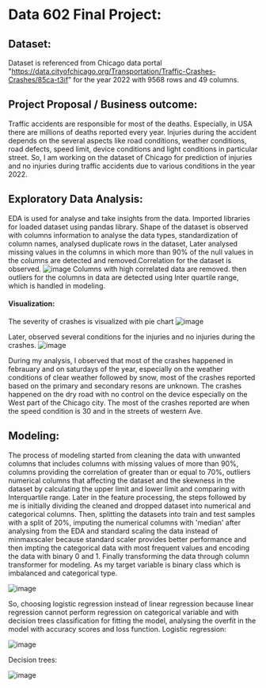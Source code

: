 # Data 602 Final Project:

## Dataset:
   Dataset is referenced from Chicago data portal "https://data.cityofchicago.org/Transportation/Traffic-Crashes-Crashes/85ca-t3if" for the year 2022 with 9568 rows and 49 columns.
   
## Project Proposal / Business outcome:
  Traffic accidents are responsible for most of the deaths. Especially, in USA there are millions of deaths reported every year. Injuries during the accident depends on the several aspects like road conditions, weather conditions, road defects, speed limit, device conditions and light conditions in particular street. So, I am working on the dataset of Chicago for prediction of injuries and no injuries during traffic accidents due to various conditions in the year 2022. 

## Exploratory Data Analysis:
  EDA is used for analyse and take insights from the data. Imported libraries for loaded dataset using pandas library. Shape of the dataset is observed with columns information to analyse the data types, standardization of column names, analysed duplicate rows in the dataset, Later analysed missing values in the columns in which more than 90% of the null values in the columns are detected and removed.Correlation for the dataset is observed.
  ![image](https://user-images.githubusercontent.com/95875120/163471568-d0099b7e-dc4d-41ab-85ba-0e126e3b66fd.png)
 Columns with high correlated data are removed. then outliers for the columns in data are detected using Inter quartile range, which is handled in modeling.
 #### Visualization:
 The severity of crashes is visualized with pie chart 
 ![image](https://user-images.githubusercontent.com/95875120/163472010-72ae9026-4b04-4e45-b75b-0978104152de.png)
 
Later, observed several conditions for the injuries and no injuries during the crashes.
![image](https://user-images.githubusercontent.com/95875120/163472130-bc87f370-08af-4256-b30b-c2b8a92309a1.png)

During my analysis, I observed that most of the crashes happened in febrauary and on saturdays of the year, especially on the weather conditions of clear weather followed by snow, most of the crashes reported based on the primary and secondary resons are unknown. The crashes happened on the dry road with no control on the device especially on the West part of the Chicago city. The most of the crashes reported are when the speed condition is 30 and in the streets of western Ave.


   
## Modeling:
The process of modeling started from cleaning the data with unwanted columns that includes columns with missing values of more than 90%, columns providing the correlation of greater than or equal to 70%, outliers numerical columns that affecting the dataset and the skewness in the dataset by calculating the upper limit and lower limit and comparing with Interquartile range. Later in the feature processing, the steps followed by me is initially dividing the cleaned and dropped dataset into numerical and categorical columns. Then, splitting the datasets into train and test samples with a split of 20%, imputing the numerical columns with 'median' after analysing from the EDA and standard scaling the data instead of minmaxscaler because standard scaler provides better performance and then impting the categorical data with most frequent values and encoding the data with binary 0 and 1. Finally transforming the data through column transformer for modeling. As my target variable is binary class which is imbalanced and categorical type. 

![image](https://user-images.githubusercontent.com/95875120/167613722-5fb24e5a-ee84-4945-a5ea-265c3f9fc2c2.png)


So, choosing logistic regression instead of linear regression because linear regression cannot perform regression on categorical variable and with decision trees classification for fitting the model, analysing the overfit in the model with accuracy scores and loss function.
Logistic regression:

![image](https://user-images.githubusercontent.com/95875120/167613930-5bbc4038-08ab-4047-8d2b-7e6daed45b4a.png)

Decision trees:

![image](https://user-images.githubusercontent.com/95875120/167613981-d50dd196-f913-4208-a66c-6285f31e0805.png)
